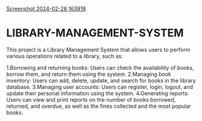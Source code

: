 [Screenshot 2024-02-28 163918](https://github.com/Ravindra717/LIBRARY-MANAGEMENT-SYSTEM/assets/121402224/64103df5-96c2-4964-9de2-6c18f579a4f8)
# LIBRARY-MANAGEMENT-SYSTEM
This project is a Library Management System that allows users to perform various operations related to a library, such as:

1.Borrowing and returning books: Users can check the availability of books, borrow them, and return them using the system.
2.Managing book inventory: Users can add, delete, update, and search for books in the library database.
3.Managing user accounts: Users can register, login, logout, and update their personal information using the system.
4.Generating reports: Users can view and print reports on the number of books borrowed, returned, and overdue, as well as the fines collected and the most popular books.


